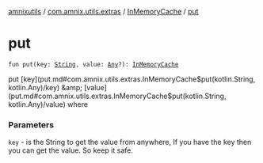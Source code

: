 [amnixutils](../../index.md) / [com.amnix.utils.extras](../index.md) / [InMemoryCache](index.md) / [put](./put.md)

# put

`fun put(key: `[`String`](https://kotlinlang.org/api/latest/jvm/stdlib/kotlin/-string/index.html)`, value: `[`Any`](https://kotlinlang.org/api/latest/jvm/stdlib/kotlin/-any/index.html)`?): `[`InMemoryCache`](index.md)

put [key](put.md#com.amnix.utils.extras.InMemoryCache$put(kotlin.String, kotlin.Any)/key) &amp; [value](put.md#com.amnix.utils.extras.InMemoryCache$put(kotlin.String, kotlin.Any)/value) where

### Parameters

`key` - is the String to get the value from anywhere, If you have the key then you can get the value. So keep it safe.